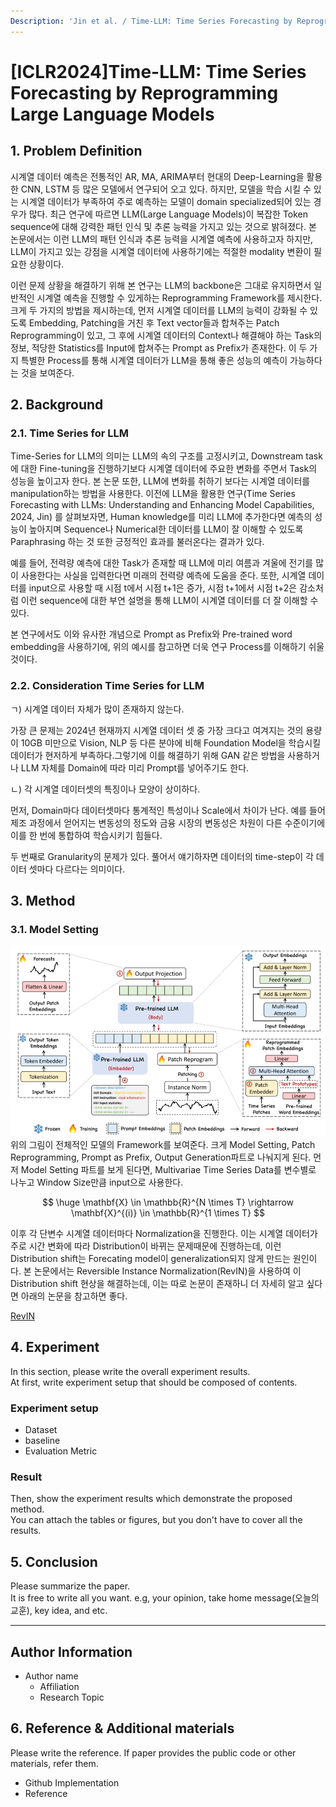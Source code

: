 ```yaml
---
Description: 'Jin et al. / Time-LLM: Time Series Forecasting by Reprogramming Large Language Models / ICLR-2024'
---
```


# **[ICLR2024]Time-LLM: Time Series Forecasting by Reprogramming Large Language Models** 

## **1. Problem Definition**  

 시계열 데이터 예측은 전통적인  AR, MA, ARIMA부터 현대의 Deep-Learning을 활용한 CNN, LSTM 등 많은 모델에서 연구되어 오고 있다. 하지만, 모델을 학습 시킬 수 있는 시계열 데이터가 부족하여 주로 예측하는 모델이 domain specialized되어 있는 경우가 많다. 최근 연구에 따르면 LLM(Large Language Models)이 복잡한 Token sequence에 대해 강력한 패턴 인식 및 추론 능력을 가지고 있는 것으로 밝혀졌다. 본 논문에서는 이런 LLM의 패턴 인식과 추론 능력을 시계열 예측에 사용하고자 하지만, LLM이 가지고 있는 강점을 시계열 데이터에 사용하기에는 적절한 modality 변환이 필요한 상황이다. 

 이런 문제 상황을 해결하기 위해 본 연구는 LLM의 backbone은 그대로 유지하면서 일반적인 시계열 예측을 진행할 수 있게하는 Reprogramming Framework를 제시한다. 크게 두 가지의 방법을 제시하는데, 먼저 시계열 데이터를 LLM의 능력이 강화될 수 있도록 Embedding, Patching을 거친 후 Text vector들과 합쳐주는 Patch Reprogramming이 있고, 그 후에 시계열 데이터의 Context나 해결해야 하는 Task의 정보, 적당한 Statistics를 Input에 합쳐주는 Prompt as Prefix가 존재한다. 이 두 가지 특별한 Process를 통해 시계열 데이터가 LLM을 통해 좋은 성능의 예측이 가능하다는 것을 보여준다.

## **2. Background**  

### **2.1. Time Series for LLM**

 Time-Series for LLM의 의미는 LLM의 속의 구조를 고정시키고, Downstream task에 대한 Fine-tuning을 진행하기보다 시계열 데이터에 주요한 변화를 주면서 Task의 성능을 높이고자 한다. 본 논문 또한, LLM에 변화를 취하기 보다는 시계열 데이터를 manipulation하는 방법을 사용한다. 이전에 LLM을 활용한 연구(Time Series Forecasting with LLMs: Understanding and Enhancing Model Capabilities, 2024, Jin) 를 살펴보자면,  Human knowledge를 미리 LLM에 추가한다면 예측의 성능이 높아지며 Sequence나 Numerical한 데이터를 LLM이 잘 이해할 수 있도록 Paraphrasing 하는 것 또한 긍정적인 효과를 불러온다는 결과가 있다.

 예를 들어, 전력량 예측에 대한 Task가 존재할 때 LLM에 미리 여름과 겨울에 전기를 많이 사용한다는 사실을 입력한다면 미래의 전력량 예측에 도움을 준다. 또한, 시계열 데이터를 input으로 사용할 때 시점 t에서 시점 t+1은 증가, 시점 t+1에서  시점 t+2은 감소처럼 이런 sequence에 대한 부연 설명을 통해 LLM이 시계열 데이터를 더 잘 이해할 수 있다.

 본 연구에서도 이와 유사한 개념으로 Prompt as Prefix와 Pre-trained word embedding을 사용하기에, 위의 예시를 참고하면 더욱 연구 Process를 이해하기 쉬울 것이다.

### **2.2. Consideration Time Series for LLM**

 ㄱ) 시계열 데이터 자체가 많이 존재하지 않는다.

 가장 큰 문제는  2024년 현재까지 시계열 데이터 셋 중 가장 크다고 여겨지는 것의 용량이 10GB 미만으로 Vision, NLP 등 다른 분야에 비해 Foundation Model을 학습시킬 데이터가 현저하게 부족하다.그렇기에 이를 해결하기 위해 GAN 같은 방법을 사용하거나 LLM 자체를 Domain에 따라 미리 Prompt를 넣어주기도 한다. 

 ㄴ) 각 시계열 데이터셋의 특징이나 모양이 상이하다. 

 먼저, Domain마다 데이터셋마다 통계적인 특성이나 Scale에서 차이가 난다. 예를 들어 제조 과정에서 얻어지는 변동성의 정도와 금융 시장의 변동성은 차원이 다른 수준이기에 이를 한 번에 통합하여 학습시키기 힘들다. 

 두 번째로 Granularity의 문제가 있다. 풀어서 얘기하자면 데이터의 time-step이 각 데이터 셋마다 다르다는 의미이다. 

## **3. Method**  

### **3.1. Model Setting**
<img src="image1.png">
위의 그림이 전체적인 모델의 Framework를 보여준다. 크게 Model Setting, Patch Reprogramming, Prompt as Prefix, Output Generation파트로 나눠지게 된다.
먼저 Model Setting 파트를 보게 된다면, Multivariae Time Series Data를 변수별로 나누고 Window Size만큼 input으로 사용한다.

$$ \huge \mathbf{X} \in \mathbb{R}^{N \times T} \rightarrow \mathbf{X}^{(i)} \in \mathbb{R}^{1 \times T} $$

 이후 각 단변수 시계열 데이터마다 Normalization을 진행한다. 이는 시계열 데이터가 주로 시간 변화에 따라 Distribution이 바뀌는 문제때문에 진행하는데, 이런 Distribution shift는 Forecating model이  generalization되지 않게 만드는 원인이다. 본 논문에서는 Reversible Instance Normalization(RevIN)을 사용하여 이 Distribution shift 현상을 해결하는데, 이는 따로 논문이 존재하니 더 자세히 알고 싶다면 아래의 논문을 참고하면 좋다.
 
[RevIN](https://openreview.net/forum?id=cGDAkQo1C0p "Reversible Instance Normalization")


## **4. Experiment**  

In this section, please write the overall experiment results.  
At first, write experiment setup that should be composed of contents.  

### **Experiment setup**  
* Dataset  
* baseline  
* Evaluation Metric  

### **Result**  
Then, show the experiment results which demonstrate the proposed method.  
You can attach the tables or figures, but you don't have to cover all the results.  
  



## **5. Conclusion**  

Please summarize the paper.  
It is free to write all you want. e.g, your opinion, take home message(오늘의 교훈), key idea, and etc.

---  
## **Author Information**  

* Author name  
    * Affiliation  
    * Research Topic

## **6. Reference & Additional materials**  

Please write the reference. If paper provides the public code or other materials, refer them.  

* Github Implementation  
* Reference  

